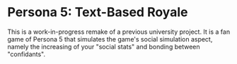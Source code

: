 # Persona 5: Text-Based Royale

This is a work-in-progress remake of a previous university project. It is a fan
game of Persona 5 that simulates the game's social simulation aspect, namely the
increasing of your "social stats" and bonding between "confidants".
